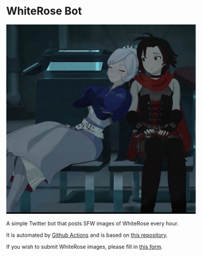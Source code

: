 # WhiteRose Bot

![WhiteRose](assets/whiterose.png "WhiteRose")

A simple Twitter bot that posts SFW images of WhiteRose every hour.

It is automated by [Github Actions](https://github.com/features/actions) and is based on [this repository](https://github.com/patrickloeber/python-github-action-template/tree/main).

If you wish to submit WhiteRose images, please fill in [this form](https://docs.google.com/forms/d/e/1FAIpQLSc8EdW-0LNfdTPTsb5KNzDhRewnvEw2Dbz5FB4SgDU49KTcpg/viewform?usp=sf_link).
